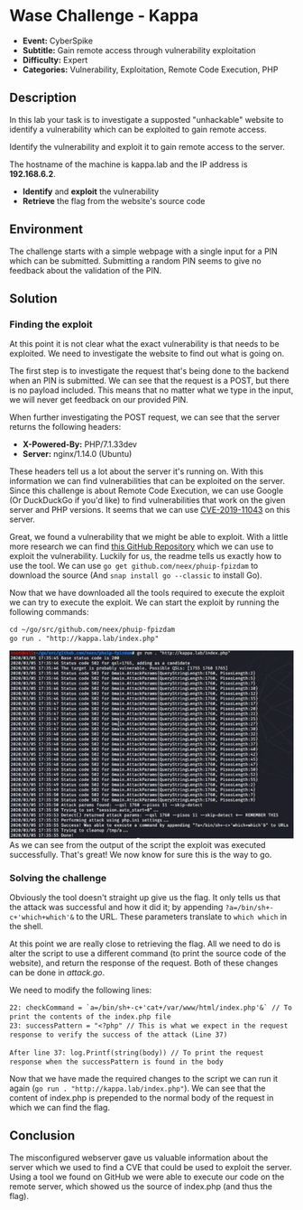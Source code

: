 # Wase Challenge - Kappa
* **Event:** CyberSpike
* **Subtitle:** Gain remote access through vulnerability exploitation
* **Difficulty:** Expert
* **Categories:** Vulnerability, Exploitation, Remote Code Execution, PHP

## Description
In this lab your task is to investigate a supposted "unhackable" website to identify a vulnerability which can be exploited to gain remote access. 

Identify the vulnerability and exploit it to gain remote access to the server.

The hostname of the machine is kappa.lab and the IP address is **192.168.6.2**.
* **Identify** and **exploit** the vulnerability
* **Retrieve** the flag from the website's source code

## Environment
The challenge starts with a simple webpage with a single input for a PIN which can be submitted. Submitting a random PIN seems to give no feedback about the validation of the PIN.

## Solution
### Finding the exploit
At this point it is not clear what the exact vulnerability is that needs to be exploited. We need to investigate the website to find out what is going on.

The first step is to investigate the request that's being done to the backend when an PIN is submitted. We can see that the request is a POST, but there is no payload included. This means that no matter what we type in the input, we will never get feedback on our provided PIN.

When further investigating the POST request, we can see that the server returns the following headers:
* **X-Powered-By:** PHP/7.1.33dev
* **Server:** nginx/1.14.0 (Ubuntu)

These headers tell us a lot about the server it's running on. With this information we can find vulnerabilities that can be exploited on the server. Since this challenge is about Remote Code Execution, we can use Google (Or DuckDuckGo if you'd like) to find vulnerabilities that work on the given server and PHP versions. It seems that we can use [CVE-2019-11043](https://bugs.php.net/bug.php?id=78599) on this server.

Great, we found a vulnerability that we might be able to exploit. With a little more research we can find [this GitHub Repository](https://github.com/neex/phuip-fpizdam) which we can use to exploit the vulnerability. Luckily for us, the readme tells us exactly how to use the tool. We can use `go get github.com/neex/phuip-fpizdam` to download the source (And `snap install go --classic` to install Go).

Now that we have downloaded all the tools required to execute the exploit we can try to execute the exploit. We can start the exploit by running the following commands:
```
cd ~/go/src/github.com/neex/phuip-fpizdam
go run . "http://kappa.lab/index.php"
```

![](https://github.com/RobinvandenHurk/ctf-writeups/blob/master/CyberSpike/images/Wase%20Challenge%20-%20Kappa%20%5BExploit%201%5D.png "Shell output")
As we can see from the output of the script the exploit was executed successfully. That's great! We now know for sure this is the way to go. 

### Solving the challenge
Obviously the tool doesn't straight up give us the flag. It only tells us that the attack was successful and how it did it; by appending `?a=/bin/sh+-c+'which+which'&` to the URL. These parameters translate to `which which` in the shell.

At this point we are really close to retrieving the flag. All we need to do is alter the script to use a different command (to print the source code of the website), and return the response of the request. Both of these changes can be done in *attack.go*.

We need to modify the following lines:
```
22: checkCommand = `a=/bin/sh+-c+'cat+/var/www/html/index.php'&` // To print the contents of the index.php file
23: successPattern = "<?php" // This is what we expect in the request response to verify the success of the attack (Line 37)

After line 37: log.Printf(string(body)) // To print the request response when the successPattern is found in the body
```

Now that we have made the required changes to the script we can run it again (`go run . "http://kappa.lab/index.php"`). We can see that the content of index.php is prepended to the normal body of the request in which we can find the flag.
[](https://github.com/RobinvandenHurk/ctf-writeups/blob/master/CyberSpike/images/Wase%20Challenge%20-%20Kappa%20%5BResponse%20success%5D.png "Response")

## Conclusion
The misconfigured webserver gave us valuable information about the server which we used to find a CVE that could be used to exploit the server. Using a tool we found on GitHub we were able to execute our code on the remote server, which showed us the source of index.php (and thus the flag).
